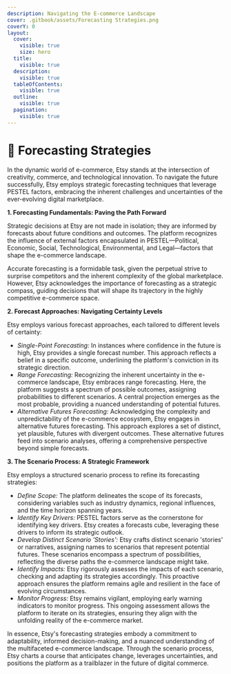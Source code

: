 ```yaml
---
description: Navigating the E-commerce Landscape
cover: .gitbook/assets/Forecasting Strategies.png
coverY: 0
layout:
  cover:
    visible: true
    size: hero
  title:
    visible: true
  description:
    visible: true
  tableOfContents:
    visible: true
  outline:
    visible: true
  pagination:
    visible: true
---
```


# 📙 Forecasting Strategies

In the dynamic world of e-commerce, Etsy stands at the intersection of creativity, commerce, and technological innovation. To navigate the future successfully, Etsy employs strategic forecasting techniques that leverage PESTEL factors, embracing the inherent challenges and uncertainties of the ever-evolving digital marketplace.

**1. Forecasting Fundamentals: Paving the Path Forward**

Strategic decisions at Etsy are not made in isolation; they are informed by forecasts about future conditions and outcomes. The platform recognizes the influence of external factors encapsulated in PESTEL—Political, Economic, Social, Technological, Environmental, and Legal—factors that shape the e-commerce landscape.

Accurate forecasting is a formidable task, given the perpetual strive to surprise competitors and the inherent complexity of the global marketplace. However, Etsy acknowledges the importance of forecasting as a strategic compass, guiding decisions that will shape its trajectory in the highly competitive e-commerce space.

**2. Forecast Approaches: Navigating Certainty Levels**

Etsy employs various forecast approaches, each tailored to different levels of certainty:

* _Single-Point Forecasting:_ In instances where confidence in the future is high, Etsy provides a single forecast number. This approach reflects a belief in a specific outcome, underlining the platform's conviction in its strategic direction.
* _Range Forecasting:_ Recognizing the inherent uncertainty in the e-commerce landscape, Etsy embraces range forecasting. Here, the platform suggests a spectrum of possible outcomes, assigning probabilities to different scenarios. A central projection emerges as the most probable, providing a nuanced understanding of potential futures.
* _Alternative Futures Forecasting:_ Acknowledging the complexity and unpredictability of the e-commerce ecosystem, Etsy engages in alternative futures forecasting. This approach explores a set of distinct, yet plausible, futures with divergent outcomes. These alternative futures feed into scenario analyses, offering a comprehensive perspective beyond simple forecasts.

**3. The Scenario Process: A Strategic Framework**

Etsy employs a structured scenario process to refine its forecasting strategies:

* _Define Scope:_ The platform delineates the scope of its forecasts, considering variables such as industry dynamics, regional influences, and the time horizon spanning years.
* _Identify Key Drivers:_ PESTEL factors serve as the cornerstone for identifying key drivers. Etsy creates a forecasts cube, leveraging these drivers to inform its strategic outlook.
* _Develop Distinct Scenario 'Stories':_ Etsy crafts distinct scenario 'stories' or narratives, assigning names to scenarios that represent potential futures. These scenarios encompass a spectrum of possibilities, reflecting the diverse paths the e-commerce landscape might take.
* _Identify Impacts:_ Etsy rigorously assesses the impacts of each scenario, checking and adapting its strategies accordingly. This proactive approach ensures the platform remains agile and resilient in the face of evolving circumstances.
* _Monitor Progress:_ Etsy remains vigilant, employing early warning indicators to monitor progress. This ongoing assessment allows the platform to iterate on its strategies, ensuring they align with the unfolding reality of the e-commerce market.

In essence, Etsy's forecasting strategies embody a commitment to adaptability, informed decision-making, and a nuanced understanding of the multifaceted e-commerce landscape. Through the scenario process, Etsy charts a course that anticipates change, leverages uncertainties, and positions the platform as a trailblazer in the future of digital commerce.
